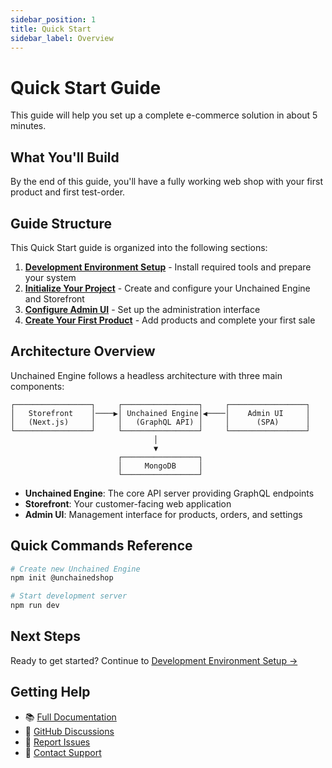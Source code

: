 ```yaml
---
sidebar_position: 1
title: Quick Start
sidebar_label: Overview
---
```


# Quick Start Guide

This guide will help you set up a complete e-commerce solution in about 5 minutes.

## What You'll Build

By the end of this guide, you'll have a fully working web shop with your first product and first test-order.

## Guide Structure

This Quick Start guide is organized into the following sections:

1. **[Development Environment Setup](./setup-environment)** - Install required tools and prepare your system
2. **[Initialize Your Project](./initialize-project)** - Create and configure your Unchained Engine and Storefront
3. **[Configure Admin UI](./admin-ui-setup)** - Set up the administration interface
4. **[Create Your First Product](./first-product)** - Add products and complete your first sale

## Architecture Overview

Unchained Engine follows a headless architecture with three main components:

```
┌─────────────────┐     ┌─────────────────┐     ┌─────────────────┐
│   Storefront    │────▶│ Unchained Engine│◀────│    Admin UI     │
│   (Next.js)     │     │   (GraphQL API) │     │      (SPA)      │
└─────────────────┘     └─────────────────┘     └─────────────────┘
                                │
                                ▼
                        ┌─────────────────┐
                        │     MongoDB     │
                        └─────────────────┘
```

- **Unchained Engine**: The core API server providing GraphQL endpoints
- **Storefront**: Your customer-facing web application
- **Admin UI**: Management interface for products, orders, and settings

## Quick Commands Reference

```bash
# Create new Unchained Engine
npm init @unchainedshop

# Start development server
npm run dev
```

## Next Steps

Ready to get started? Continue to [Development Environment Setup →](./setup-environment)

## Getting Help

- 📚 [Full Documentation](/docs)
- 💬 [GitHub Discussions](https://github.com/unchainedshop/unchained/discussions)
- 🐛 [Report Issues](https://github.com/unchainedshop/unchained/issues)
- 📧 [Contact Support](mailto:support@unchained.shop)